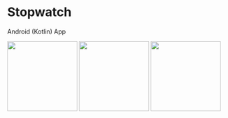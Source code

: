 # Stopwatch
Android (Kotlin) App

<img src="https://user-images.githubusercontent.com/73339220/180744883-6f94e836-b8ed-40ee-b3de-92fbcd51400f.jpg" width=160 /> <img src="https://user-images.githubusercontent.com/73339220/180744906-08362817-51e2-4216-bdc0-3e0087690761.jpg" width=160 /> <img src="https://user-images.githubusercontent.com/73339220/180744933-f313b99c-2d9c-48fb-83df-7e1d4bf46ac6.jpg" width=160 />
